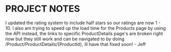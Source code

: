 <h1>PROJECT NOTES</h1>

I updated the rating system to include half stars so our ratings are now 1 - 10. I also am trying to speed up the load time for the Products page by using the API instead, the links to specific ProductDetails page's are broken right now but they still work and can be navigated to by doing /Product/ProductDetails/{ProductId}, ill have that fixed soon! - Jeff
